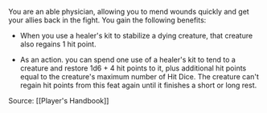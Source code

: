 You are an able physician, allowing you to mend wounds quickly and get your allies back in the fight. You gain the following benefits:

-   When you use a healer's kit to stabilize a dying creature, that creature also regains 1 hit point.

-   As an action. you can spend one use of a healer's kit to tend to a creature and restore 1d6 + 4 hit points to it, plus additional hit points equal to the creature's maximum number of Hit Dice. The creature can't regain hit points from this feat again until it finishes a short or long rest.

Source: [[Player's Handbook]]